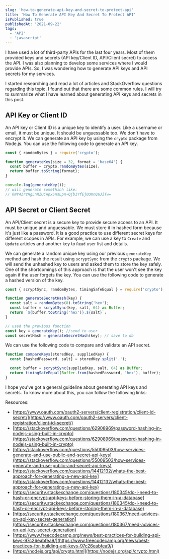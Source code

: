 ```yaml
---
slug: 'how-to-generate-api-key-and-secret-to-protect-api'
title: 'How To Generate API Key And Secret To Protect API'
isPublished: true
publishedAt: '2021-09-22'
tags:
  - 'API'
  - 'javascript'
---
```


I have used a lot of third-party APIs for the last four years. Most of them provided keys and secrets (API key/Client ID, API/Client secret) to access the API. I was also planning to develop some services where I would provide APIs. So, I was wondering how to generate API keys and API secrets for my services.

I started researching and read a lot of articles and StackOverflow questions regarding this topic. I found out that there are some common rules. I will try to summarize what I have learned about generating API keys and secrets in this post.

## API Key or Client ID

An API key or Client ID is a unique key to identify a user. Like a username or email, it must be unique. It should be unguessable too. We don't have to encrypt it. We can generate an API key by using the `crypto` package from Node.js. You can use the following code to generate an API key.

```javascript
const { randomBytes } = require('crypto');

function generateKey(size = 32, format = 'base64') {
  const buffer = crypto.randomBytes(size);
  return buffer.toString(format);
}

console.log(generateKey());
// will generate somethinh like:
// 0NY4IrzHgLnRZUCWpxSnXLpn+Qjb1YfEj0UmnQaJiTw=
```

## API Secret or Client Secret

An API/Client secret is a secure key to provide secure access to an API. It must be unique and unguessable. We must store it in hashed form because it's just like a password. It is a good practice to use different secret keys for different scopes in APIs. For example, we can use a key to `Create` and `Update` articles and another key to `Read` user list and details.

We can generate a random unique key using our previous `generateKey` method and hash the result using `scryptSync` from the `crypto` package. We will send the unhashed key to users and asked them to store the key safely. One of the shortcomings of this approach is that the user won't see the key again if the user forgets the key. You can use the following code to generate a hashed version of the key.

```javascript
const { scryptSync, randomBytes, timingSafeEqual } = require('crypto');

function generateSecretHash(key) {
  const salt = randomBytes(8).toString('hex');
  const buffer = scryptSync(key, salt, 64) as Buffer;
  return `${buffer.toString('hex')}.${salt}`;
}

// used the previous function
const key = generateKey(); //send to user
const secretHash = generateSecretHash(key); // save to db

```

We can use the following code to compare and validate an API secret.

```javascript
function compareKeys(storedKey, suppliedKey) {
  const [hashedPassword, salt] = storedKey.split('.');

  const buffer = scryptSync(suppliedKey, salt, 64) as Buffer;
  return timingSafeEqual(Buffer.from(hashedPassword, 'hex'), buffer);
}
```

I hope you've got a general guideline about generating API keys and secrets. To know more about this, you can follow the following links:

Resources:

- [https://www.oauth.com/oauth2-servers/client-registration/client-id-secret/](https://www.oauth.com/oauth2-servers/client-registration/client-id-secret/)
- [https://stackoverflow.com/questions/62908969/password-hashing-in-nodejs-using-built-in-crypto](https://stackoverflow.com/questions/62908969/password-hashing-in-nodejs-using-built-in-crypto)
- [https://stackoverflow.com/questions/55009503/how-services-generate-and-use-public-and-secret-api-keys](https://stackoverflow.com/questions/55009503/how-services-generate-and-use-public-and-secret-api-keys)
- [https://stackoverflow.com/questions/14412132/whats-the-best-approach-for-generating-a-new-api-key](https://stackoverflow.com/questions/14412132/whats-the-best-approach-for-generating-a-new-api-key)
- [https://security.stackexchange.com/questions/180345/do-i-need-to-hash-or-encrypt-api-keys-before-storing-them-in-a-database](https://security.stackexchange.com/questions/180345/do-i-need-to-hash-or-encrypt-api-keys-before-storing-them-in-a-database)
- [https://security.stackexchange.com/questions/180367/need-advices-on-api-key-secret-generation](https://security.stackexchange.com/questions/180367/need-advices-on-api-key-secret-generation)
- [https://www.freecodecamp.org/news/best-practices-for-building-api-keys-97c26eabfea9/](https://www.freecodecamp.org/news/best-practices-for-building-api-keys-97c26eabfea9/)
- [https://nodejs.org/api/crypto.html](https://nodejs.org/api/crypto.html)
